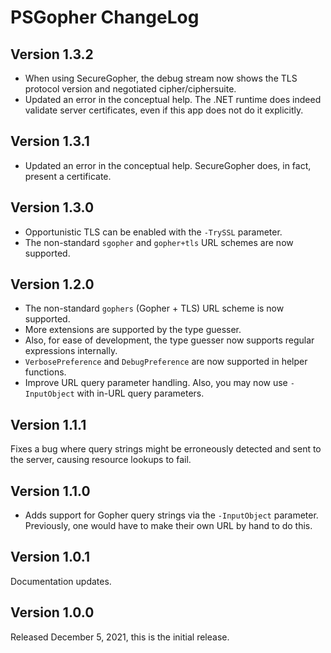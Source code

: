 # PSGopher ChangeLog

## Version 1.3.2
- When using SecureGopher, the debug stream now shows the TLS protocol version and negotiated cipher/ciphersuite.
- Updated an error in the conceptual help.  The .NET runtime does indeed validate server certificates, even if this app does not do it explicitly.

## Version 1.3.1
- Updated an error in the conceptual help.  SecureGopher does, in fact, present a certificate.

## Version 1.3.0
- Opportunistic TLS can be enabled with the `-TrySSL` parameter.
- The non-standard `sgopher` and `gopher+tls` URL schemes are now supported.

## Version 1.2.0
- The non-standard `gophers` (Gopher + TLS) URL scheme is now supported.
- More extensions are supported by the type guesser.
- Also, for ease of development, the type guesser now supports regular expressions internally.
- `VerbosePreference` and `DebugPreference` are now supported in helper functions.
- Improve URL query parameter handling.  Also, you may now use `-InputObject` with in-URL query parameters.

## Version 1.1.1
Fixes a bug where query strings might be erroneously detected and sent to the server, causing resource lookups to fail.

## Version 1.1.0
- Adds support for Gopher query strings via the `-InputObject` parameter.  Previously, one would have to make their own URL by hand to do this.

## Version 1.0.1
Documentation updates.

## Version 1.0.0
Released December 5, 2021, this is the initial release.